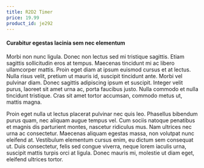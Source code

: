 ```yaml
---
title: R2D2 Timer
price: 19.99
product_id: je292
---
```


#### Curabitur egestas lacinia sem nec elementum

Morbi non nunc ligula. Donec non lectus sed mi tristique sagittis. Etiam sagittis sollicitudin eros at tempus. Maecenas tincidunt mi ac libero ullamcorper mattis. Proin eget diam at ipsum euismod cursus et at lectus. Nulla risus velit, pretium ut mauris id, suscipit tincidunt ante. Morbi vel pulvinar diam. Donec sagittis adipiscing ipsum et suscipit. Integer velit purus, laoreet sit amet urna ac, porta faucibus justo. Nulla commodo et nulla tincidunt tristique. Cras sit amet tortor accumsan, commodo metus ut, mattis magna.

Proin eget nulla ut lectus placerat pulvinar nec quis leo. Phasellus bibendum purus quam, nec aliquam augue tempus vel. Cum sociis natoque penatibus et magnis dis parturient montes, nascetur ridiculus mus. Nam ultrices nec urna ac consectetur. Maecenas aliquam egestas massa, non volutpat nunc eleifend at. Vestibulum elementum cursus enim, eu dictum sem consequat ut. Duis consectetur, felis sed congue viverra, neque lorem iaculis urna, suscipit mattis turpis orci at ligula. Donec mauris mi, molestie ut diam eget, eleifend ultrices tortor.
